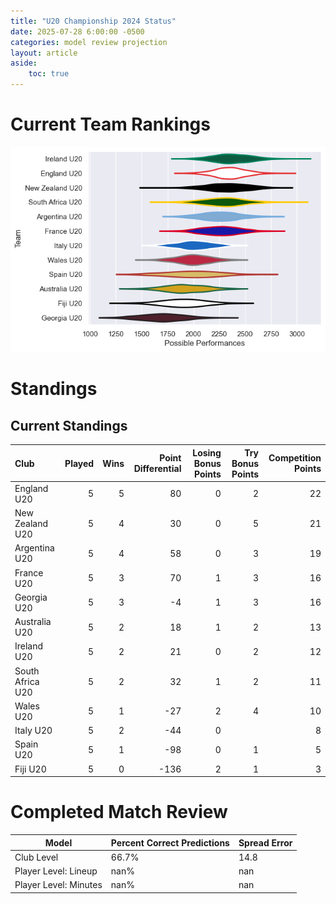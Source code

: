 ```yaml
---  
title: "U20 Championship 2024 Status"  
date: 2025-07-28 6:00:00 -0500  
categories: model review projection  
layout: article  
aside:  
    toc: true  
---
```

# Current Team Rankings


![Club Rankings](plots/rankings_U20_Championship_2024.png)
# Standings

## Current Standings


| Club             |   Played |   Wins |   Point Differential |   Losing Bonus Points |   Try Bonus Points |   Competition Points |
|:-----------------|---------:|-------:|---------------------:|----------------------:|-------------------:|---------------------:|
| England U20      |        5 |      5 |                   80 |                     0 |                  2 |                   22 |
| New Zealand U20  |        5 |      4 |                   30 |                     0 |                  5 |                   21 |
| Argentina U20    |        5 |      4 |                   58 |                     0 |                  3 |                   19 |
| France U20       |        5 |      3 |                   70 |                     1 |                  3 |                   16 |
| Georgia U20      |        5 |      3 |                   -4 |                     1 |                  3 |                   16 |
| Australia U20    |        5 |      2 |                   18 |                     1 |                  2 |                   13 |
| Ireland U20      |        5 |      2 |                   21 |                     0 |                  2 |                   12 |
| South Africa U20 |        5 |      2 |                   32 |                     1 |                  2 |                   11 |
| Wales U20        |        5 |      1 |                  -27 |                     2 |                  4 |                   10 |
| Italy U20        |        5 |      2 |                  -44 |                     0 |                    |                    8 |
| Spain U20        |        5 |      1 |                  -98 |                     0 |                  1 |                    5 |
| Fiji U20         |        5 |      0 |                 -136 |                     2 |                  1 |                    3 |



# Completed Match Review


| Model | Percent Correct Predictions | Spread Error |
| ------ | ------ | ------ |
| Club Level | 66.7% | 14.8 |
| Player Level: Lineup | nan% | nan |
| Player Level: Minutes | nan% | nan |

